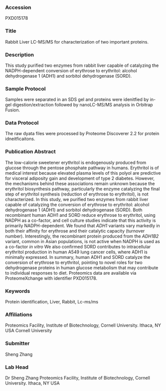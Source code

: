 ### Accession
PXD015178

### Title
Rabbit Liver LC-MS/MS for characterization of two important proteins.

### Description
This study purified two enzymes from rabbit liver capable of catalyzing the NADPH-dependent conversion of erythrose to erythritol:  alcohol dehydrogenase 1 (ADH1) and sorbitol dehydrogenase (SORD).

### Sample Protocol
Samples were separated in an SDS gel and proteins were idenitfied by in-gel digestion/extraction followed by nanoLC-MS/MS analysis in Orbitrap Fusion.

### Data Protocol
The raw dyata files were processed by Proteome Discoverer 2.2 for protein idneitficaitons.

### Publication Abstract
The low-calorie sweetener erythritol is endogenously produced from glucose through the pentose phosphate pathway in humans. Erythritol is of medical interest because elevated plasma levels of this polyol are predictive for visceral adiposity gain and development of type 2 diabetes. However, the mechanisms behind these associations remain unknown because the erythritol biosynthesis pathway, particularly the enzyme catalyzing the final step of erythritol synthesis (reduction of erythrose to erythritol), is not characterized. In this study, we purified two enzymes from rabbit liver capable of catalyzing the conversion of erythrose to erythritol: alcohol dehydrogenase 1 (ADH1) and sorbitol dehydrogenase (SORD). Both recombinant human ADH1 and SORD reduce erythrose to erythritol, using NADPH as a co-factor, and cell culture studies indicate that this activity is primarily NADPH-dependent. We found that <i>ADH1</i> variants vary markedly in both their affinity for erythrose and their catalytic capacity (turnover number). Interestingly, the recombinant protein produced from the <i>ADH1B2</i> variant, common in Asian populations, is not active when NADPH is used as a co-factor <i>in vitro</i> We also confirmed SORD contributes to intracellular erythritol production in human A549 lung cancer cells, where ADH1 is minimally expressed. In summary, human ADH1 and SORD catalyze the conversion of erythrose to erythritol, pointing to novel roles for two dehydrogenase proteins in human glucose metabolism that may contribute to individual responses to diet. Proteomics data are available via ProteomeXchange with identifier PXD015178.

### Keywords
Protein identification, Liver, Rabbit, Lc-ms/ms

### Affiliations
Proteomics Facility, Institute of Biotechnology, Cornell University. Ithaca, NY USA
Cornell University

### Submitter
Sheng Zhang

### Lab Head
Dr Sheng Zhang
Proteomics Facility, Institute of Biotechnology, Cornell University. Ithaca, NY USA


